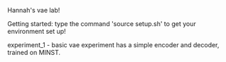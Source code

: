 Hannah's vae lab!

Getting started:
    type the command 'source setup.sh' to get your environment set up!

experiment_1 - basic vae experiment has a simple encoder and decoder, trained on MINST.
